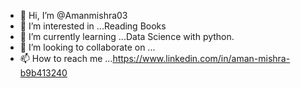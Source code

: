 - 👋 Hi, I’m @Amanmishra03
- 👀 I’m interested in ...Reading Books
- 🌱 I’m currently learning ...Data Science with python.
- 💞️ I’m looking to collaborate on ...
- 📫 How to reach me ...https://www.linkedin.com/in/aman-mishra-b9b413240

<!---
Amanmishra03/Amanmishra03 is a ✨ special ✨ repository because its `README.md` (this file) appears on your GitHub profile.
You can click the Preview link to take a look at your changes.
--->
